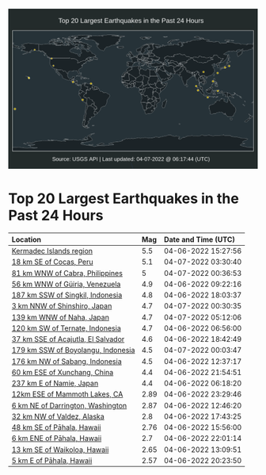 ![Map](./map.png)

# Top 20 Largest Earthquakes in the Past 24 Hours

| Location | Mag | Date and Time (UTC) |
|:---|:---|:---|
| [Kermadec Islands region](https://earthquake.usgs.gov/earthquakes/eventpage/us7000h05d) | 5.5 | 04-06-2022 15:27:56 |
| [18 km SE of Cocas, Peru](https://earthquake.usgs.gov/earthquakes/eventpage/us7000h0af) | 5.1 | 04-07-2022 03:30:40 |
| [81 km WNW of Cabra, Philippines](https://earthquake.usgs.gov/earthquakes/eventpage/us7000h09n) | 5 | 04-07-2022 00:36:53 |
| [56 km WNW of Güiria, Venezuela](https://earthquake.usgs.gov/earthquakes/eventpage/us7000h046) | 4.9 | 04-06-2022 09:22:16 |
| [187 km SSW of Singkil, Indonesia](https://earthquake.usgs.gov/earthquakes/eventpage/us7000h078) | 4.8 | 04-06-2022 18:03:37 |
| [3 km NNW of Shinshiro, Japan](https://earthquake.usgs.gov/earthquakes/eventpage/us7000h09l) | 4.7 | 04-07-2022 00:30:35 |
| [139 km WNW of Naha, Japan](https://earthquake.usgs.gov/earthquakes/eventpage/us7000h0b3) | 4.7 | 04-07-2022 05:12:06 |
| [120 km SW of Ternate, Indonesia](https://earthquake.usgs.gov/earthquakes/eventpage/us7000h03u) | 4.7 | 04-06-2022 06:56:00 |
| [37 km SSE of Acajutla, El Salvador](https://earthquake.usgs.gov/earthquakes/eventpage/us7000h07k) | 4.6 | 04-06-2022 18:42:49 |
| [179 km SSW of Boyolangu, Indonesia](https://earthquake.usgs.gov/earthquakes/eventpage/us7000h09j) | 4.5 | 04-07-2022 00:03:47 |
| [176 km NW of Sabang, Indonesia](https://earthquake.usgs.gov/earthquakes/eventpage/us7000h04n) | 4.5 | 04-06-2022 12:37:17 |
| [60 km ESE of Xunchang, China](https://earthquake.usgs.gov/earthquakes/eventpage/us7000h08w) | 4.4 | 04-06-2022 21:54:51 |
| [237 km E of Namie, Japan](https://earthquake.usgs.gov/earthquakes/eventpage/us7000h03q) | 4.4 | 04-06-2022 06:18:20 |
| [12km ESE of Mammoth Lakes, CA](https://earthquake.usgs.gov/earthquakes/eventpage/nc73715206) | 2.89 | 04-06-2022 23:29:46 |
| [6 km NE of Darrington, Washington](https://earthquake.usgs.gov/earthquakes/eventpage/uw61819867) | 2.87 | 04-06-2022 12:46:20 |
| [32 km NW of Valdez, Alaska](https://earthquake.usgs.gov/earthquakes/eventpage/ak0224f1yyh3) | 2.8 | 04-06-2022 17:43:25 |
| [48 km SE of Pāhala, Hawaii](https://earthquake.usgs.gov/earthquakes/eventpage/hv72975342) | 2.76 | 04-06-2022 15:56:00 |
| [6 km ENE of Pāhala, Hawaii](https://earthquake.usgs.gov/earthquakes/eventpage/hv72975597) | 2.7 | 04-06-2022 22:01:14 |
| [13 km SE of Waikoloa, Hawaii](https://earthquake.usgs.gov/earthquakes/eventpage/hv72975222) | 2.65 | 04-06-2022 13:09:51 |
| [5 km E of Pāhala, Hawaii](https://earthquake.usgs.gov/earthquakes/eventpage/hv72975527) | 2.57 | 04-06-2022 20:23:50 |
